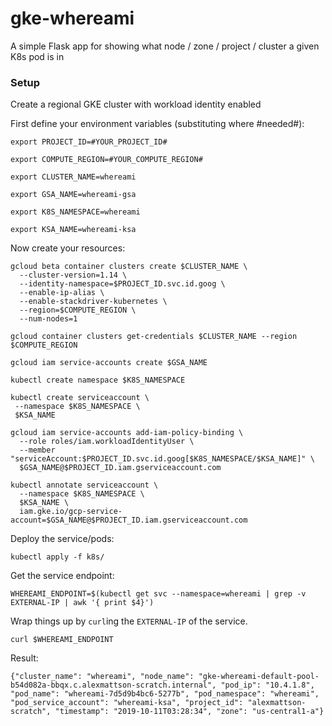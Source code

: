 # gke-whereami
A simple Flask app for showing what node / zone / project / cluster a given K8s pod is in


### Setup

Create a regional GKE cluster with workload identity enabled 

First define your environment variables (substituting where #needed#):

```
export PROJECT_ID=#YOUR_PROJECT_ID#

export COMPUTE_REGION=#YOUR_COMPUTE_REGION#

export CLUSTER_NAME=whereami

export GSA_NAME=whereami-gsa

export K8S_NAMESPACE=whereami

export KSA_NAME=whereami-ksa

```

Now create your resources:

```
gcloud beta container clusters create $CLUSTER_NAME \
  --cluster-version=1.14 \
  --identity-namespace=$PROJECT_ID.svc.id.goog \
  --enable-ip-alias \
  --enable-stackdriver-kubernetes \
  --region=$COMPUTE_REGION \
  --num-nodes=1

gcloud container clusters get-credentials $CLUSTER_NAME --region $COMPUTE_REGION

gcloud iam service-accounts create $GSA_NAME

kubectl create namespace $K8S_NAMESPACE

kubectl create serviceaccount \
 --namespace $K8S_NAMESPACE \
 $KSA_NAME

gcloud iam service-accounts add-iam-policy-binding \
  --role roles/iam.workloadIdentityUser \
  --member "serviceAccount:$PROJECT_ID.svc.id.goog[$K8S_NAMESPACE/$KSA_NAME]" \
  $GSA_NAME@$PROJECT_ID.iam.gserviceaccount.com

kubectl annotate serviceaccount \
  --namespace $K8S_NAMESPACE \
  $KSA_NAME \
  iam.gke.io/gcp-service-account=$GSA_NAME@$PROJECT_ID.iam.gserviceaccount.com
```

Deploy the service/pods:
```
kubectl apply -f k8s/
```

Get the service endpoint:
```
WHEREAMI_ENDPOINT=$(kubectl get svc --namespace=whereami | grep -v EXTERNAL-IP | awk '{ print $4}')
```

Wrap things up by `curl`ing the `EXTERNAL-IP` of the service. 

```curl $WHEREAMI_ENDPOINT```

Result:

```{"cluster_name": "whereami", "node_name": "gke-whereami-default-pool-b54d082a-bbqx.c.alexmattson-scratch.internal", "pod_ip": "10.4.1.8", "pod_name": "whereami-7d5d9b4bc6-5277b", "pod_namespace": "whereami", "pod_service_account": "whereami-ksa", "project_id": "alexmattson-scratch", "timestamp": "2019-10-11T03:28:34", "zone": "us-central1-a"}```